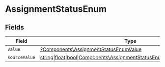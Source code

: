 # AssignmentStatusEnum


## Fields

| Field                                                                                                                                  | Type                                                                                                                                   | Required                                                                                                                               | Description                                                                                                                            |
| -------------------------------------------------------------------------------------------------------------------------------------- | -------------------------------------------------------------------------------------------------------------------------------------- | -------------------------------------------------------------------------------------------------------------------------------------- | -------------------------------------------------------------------------------------------------------------------------------------- |
| `value`                                                                                                                                | [?Components\AssignmentStatusEnumValue](../../Models/Components/AssignmentStatusEnumValue.md)                                          | :heavy_minus_sign:                                                                                                                     | N/A                                                                                                                                    |
| `sourceValue`                                                                                                                          | [string\|float\|bool\|Components\AssignmentStatusEnumSourceValue4\|array\|null](../../Models/Components/AssignmentStatusEnumSourceValue.md) | :heavy_minus_sign:                                                                                                                     | N/A                                                                                                                                    |